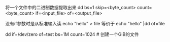 将一个文件中的二进制数据提取出来
dd bs=1 skip=<byte_count> count=<byte_count> if=<input_file> of=<output_file>

没有if参数时是从标准输入读
echo "hello" > file 等价于 echo "hello" |dd of=file


dd if=/dev/zero of=test bs=1M count=1024 # 创建一个GiB的文件